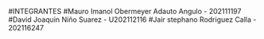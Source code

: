 #INTEGRANTES
#Mauro Imanol Obermeyer Adauto Angulo - 202111197
#David Joaquin Niño Suarez - U202112116
#Jair stephano Rodriguez Calla - 202116247
